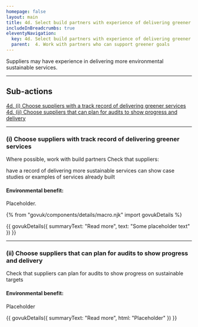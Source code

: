 ```yaml
---
homepage: false
layout: main
title: 4d. Select build partners with experience of delivering greener services
includeInBreadcrumbs: true
eleventyNavigation:
  key: 4d. Select build partners with experience of delivering greener services
  parent:  4. Work with partners who can support greener goals
---
```

Suppliers may have experience in delivering more environmental sustainable services.

* * *

## Sub-actions

[4d. (i) Choose suppliers with a track record of delivering greener services](#(i)-choose-suppliers-with-a-track-record-of-delivering-greener-servives)
[4d. (ii) Choose suppliers that can plan for audits to show progress and delivery](#(ii)-choose-suppliers-that-can-plan-for-audits-to-show-progress-and-delivery)

* * *

###  (i) Choose suppliers with track record of delivering greener services

Where possible, work with build partners Check that suppliers:

have a record of delivering more sustainable services 
can show case studies or examples of services already built

#### Environmental benefit: 
Placeholder.

{% from "govuk/components/details/macro.njk" import govukDetails %}

{{ govukDetails({
  summaryText: "Read more",
  text: "Some placeholder text"
}) }}
* * *

###  (ii) Choose suppliers that can plan for audits to show progress and delivery

Check that suppliers can plan for audits to show progress on sustainable targets

#### Environmental benefit: 
Placeholder

{{ govukDetails({
  summaryText: "Read more",
  html: "Placeholder"
}) }}
